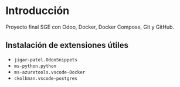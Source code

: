 # Introducción

Proyecto final SGE con Odoo, Docker, Docker Compose, Git y GitHub.

## Instalación de extensiones útiles

- ```jigar-patel.OdooSnippets```
- ```ms-python.python```
- ```ms-azuretools.vscode-Docker```
- ```ckolkman.vscode-postgres```
